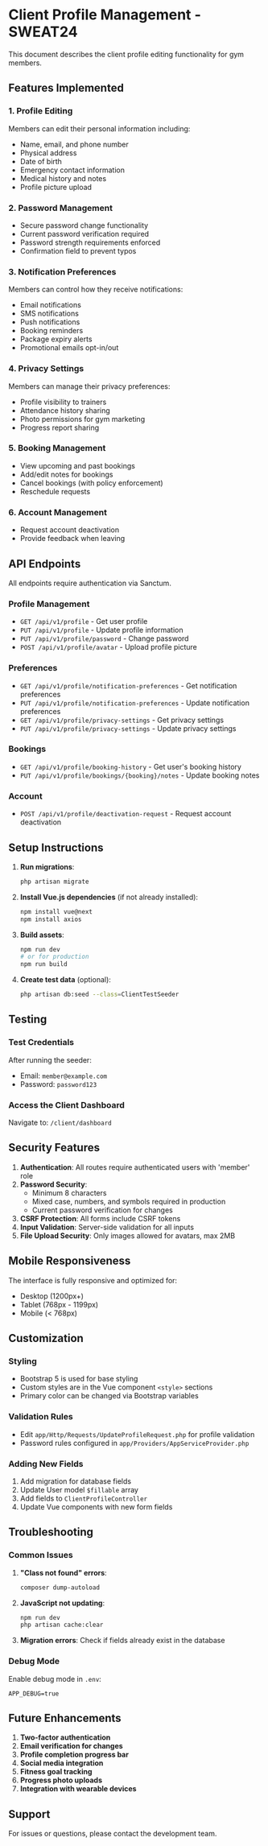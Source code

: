 # Client Profile Management - SWEAT24

This document describes the client profile editing functionality for gym members.

## Features Implemented

### 1. Profile Editing
Members can edit their personal information including:
- Name, email, and phone number
- Physical address
- Date of birth
- Emergency contact information
- Medical history and notes
- Profile picture upload

### 2. Password Management
- Secure password change functionality
- Current password verification required
- Password strength requirements enforced
- Confirmation field to prevent typos

### 3. Notification Preferences
Members can control how they receive notifications:
- Email notifications
- SMS notifications
- Push notifications
- Booking reminders
- Package expiry alerts
- Promotional emails opt-in/out

### 4. Privacy Settings
Members can manage their privacy preferences:
- Profile visibility to trainers
- Attendance history sharing
- Photo permissions for gym marketing
- Progress report sharing

### 5. Booking Management
- View upcoming and past bookings
- Add/edit notes for bookings
- Cancel bookings (with policy enforcement)
- Reschedule requests

### 6. Account Management
- Request account deactivation
- Provide feedback when leaving

## API Endpoints

All endpoints require authentication via Sanctum.

### Profile Management
- `GET /api/v1/profile` - Get user profile
- `PUT /api/v1/profile` - Update profile information
- `PUT /api/v1/profile/password` - Change password
- `POST /api/v1/profile/avatar` - Upload profile picture

### Preferences
- `GET /api/v1/profile/notification-preferences` - Get notification preferences
- `PUT /api/v1/profile/notification-preferences` - Update notification preferences
- `GET /api/v1/profile/privacy-settings` - Get privacy settings
- `PUT /api/v1/profile/privacy-settings` - Update privacy settings

### Bookings
- `GET /api/v1/profile/booking-history` - Get user's booking history
- `PUT /api/v1/profile/bookings/{booking}/notes` - Update booking notes

### Account
- `POST /api/v1/profile/deactivation-request` - Request account deactivation

## Setup Instructions

1. **Run migrations**:
   ```bash
   php artisan migrate
   ```

2. **Install Vue.js dependencies** (if not already installed):
   ```bash
   npm install vue@next
   npm install axios
   ```

3. **Build assets**:
   ```bash
   npm run dev
   # or for production
   npm run build
   ```

4. **Create test data** (optional):
   ```bash
   php artisan db:seed --class=ClientTestSeeder
   ```

## Testing

### Test Credentials
After running the seeder:
- Email: `member@example.com`
- Password: `password123`

### Access the Client Dashboard
Navigate to: `/client/dashboard`

## Security Features

1. **Authentication**: All routes require authenticated users with 'member' role
2. **Password Security**: 
   - Minimum 8 characters
   - Mixed case, numbers, and symbols required in production
   - Current password verification for changes
3. **CSRF Protection**: All forms include CSRF tokens
4. **Input Validation**: Server-side validation for all inputs
5. **File Upload Security**: Only images allowed for avatars, max 2MB

## Mobile Responsiveness

The interface is fully responsive and optimized for:
- Desktop (1200px+)
- Tablet (768px - 1199px)
- Mobile (< 768px)

## Customization

### Styling
- Bootstrap 5 is used for base styling
- Custom styles are in the Vue component `<style>` sections
- Primary color can be changed via Bootstrap variables

### Validation Rules
- Edit `app/Http/Requests/UpdateProfileRequest.php` for profile validation
- Password rules configured in `app/Providers/AppServiceProvider.php`

### Adding New Fields
1. Add migration for database fields
2. Update User model `$fillable` array
3. Add fields to `ClientProfileController`
4. Update Vue components with new form fields

## Troubleshooting

### Common Issues

1. **"Class not found" errors**:
   ```bash
   composer dump-autoload
   ```

2. **JavaScript not updating**:
   ```bash
   npm run dev
   php artisan cache:clear
   ```

3. **Migration errors**:
   Check if fields already exist in the database

### Debug Mode
Enable debug mode in `.env`:
```
APP_DEBUG=true
```

## Future Enhancements

1. **Two-factor authentication**
2. **Email verification for changes**
3. **Profile completion progress bar**
4. **Social media integration**
5. **Fitness goal tracking**
6. **Progress photo uploads**
7. **Integration with wearable devices**

## Support

For issues or questions, please contact the development team.